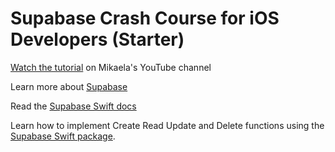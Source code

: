 # Supabase Crash Course for iOS Developers (Starter)

[Watch the tutorial](https://youtu.be/XBSiXROUoZk) on Mikaela's YouTube channel

Learn more about [Supabase](https://supabase.com/?utm_source=youtube-mikaela&amp;utm_medium=social&amp;utm_campaign=swift)

Read the [Supabase Swift docs](https://supabase.com/docs/reference/swift/introduction?utm_source=youtube-mikaela&amp;utm_medium=social&amp;utm_campaign=swift)

Learn how to implement Create Read Update and Delete functions using the [Supabase Swift package](https://github.com/supabase-community/supabase-swift).

